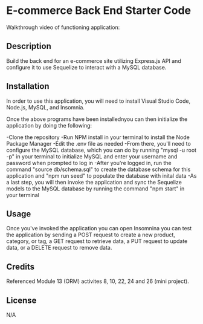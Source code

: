 # E-commerce Back End Starter Code

Walkthrough video of functioning application:

## Description

Build the back end for an e-commerce site utilizing Express.js API and configure it to use Sequelize to interact with a MySQL database.

## Installation

In order to use this application, you will need to install Visual Studio Code, Node.js, MySQL, and Insomnia.

Once the above programs have been installednyou can then initialize the application by doing the following:

-Clone the repository
-Run NPM install in your terminal to install the Node Package Manager
-Edit the .env file as needed
-From there, you'll need to configure the MySQL database, which you can do by running "mysql -u root -p" in your terminal to initialize MySQL and enter your username and password when prompted to log in
-After you're logged in, run the command "source db/schema.sql" to create the database schema for this application and "npm run seed" to populate the database with inital data
-As a last step, you will then invoke the application and sync the Sequelize models to the MySQL database by running the command "npm start" in your terminal

## Usage

Once you've invoked the application you can open Insomnina you can test the application by sending a POST request to create a new product, category, or tag, a GET request to retrieve data, a PUT request to update data, or a DELETE request to remove data.

## Credits

Referenced Module 13 (ORM) activites 8, 10, 22, 24 and 26 (mini project).

## License

N/A